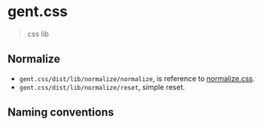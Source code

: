 # gent.css

> css lib

## Normalize

- `gent.css/dist/lib/normalize/normalize`, is reference to [normalize.css](https://github.com/necolas/normalize.css).
- `gent.css/dist/lib/normalize/reset`, simple reset.

## Naming conventions
